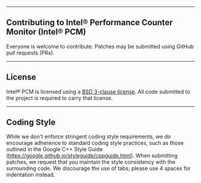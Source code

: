 --------------------------------------------------------------------------------
Contributing to Intel&reg; Performance Counter Monitor (Intel&reg; PCM)
--------------------------------------------------------------------------------

Everyone is welcome to contribute. Patches may be submitted using GitHub pull requests (PRs).

--------------------------------------------------------------------------------
License
--------------------------------------------------------------------------------

Intel&reg; PCM is licensed using a [BSD 3-clause license](https://github.com/intel/pcm/blob/master/LICENSE). All code submitted to the project is required to carry that license.

--------------------------------------------------------------------------------
Coding Style
--------------------------------------------------------------------------------

While we don't enforce stringent coding style requirements, we do encourage adherence to standard coding style practices, such as those outlined in the Google C++ Style Guide (https://google.github.io/styleguide/cppguide.html). When submitting patches, we request that you maintain the style consistency with the surrounding code. We discourage the use of tabs; please use 4 spaces for indentation instead.
